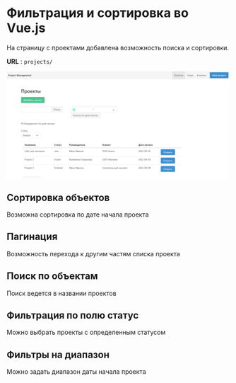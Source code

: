 # Фильтрация и сортировка во Vue.js

На страницу с проектами добавлена возможность поиска и сортировки.

**URL** : `projects/`

![Screenshot](img/Projects_Table.PNG "Screenshot")
## Сортировка объектов

Возможна сортировка по дате начала проекта

## Пагинация

Возможность перехода к другим частям списка проекта

## Поиск по объектам

Поиск ведется в названии проектов

## Фильтрация по полю статус

Можно выбрать проекты с определенным статусом

## Фильтры на диапазон

Можно задать диапазон даты начала проекта